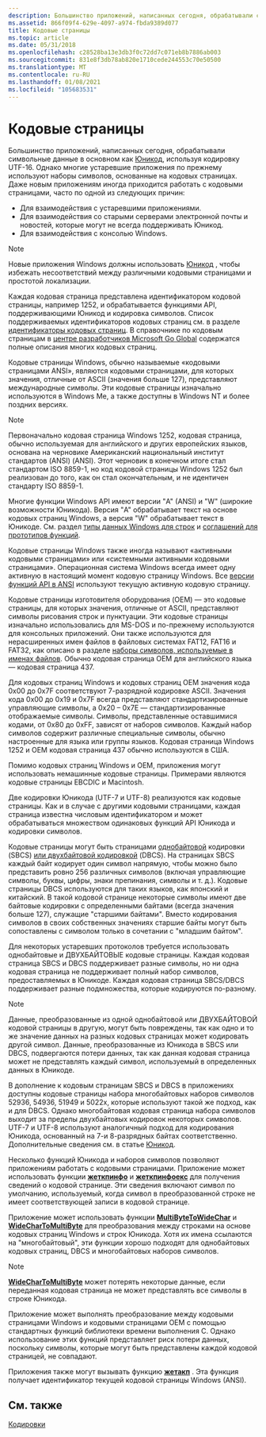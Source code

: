 ```yaml
---
description: Большинство приложений, написанных сегодня, обрабатывали символьные данные в основном как Юникод, используя кодировку UTF-16.
ms.assetid: 866f09f4-629e-4097-a974-fbda9389d077
title: Кодовые страницы
ms.topic: article
ms.date: 05/31/2018
ms.openlocfilehash: c28528ba13e3db3f0c72dd7c071eb8b7886ab003
ms.sourcegitcommit: 831e8f3db78ab820e1710cede244553c70e50500
ms.translationtype: MT
ms.contentlocale: ru-RU
ms.lasthandoff: 01/08/2021
ms.locfileid: "105683531"
---
```

# <a name="code-pages"></a>Кодовые страницы

Большинство приложений, написанных сегодня, обрабатывали символьные данные в основном как [Юникод](unicode.md), используя кодировку UTF-16. Однако многие устаревшие приложения по прежнему используют наборы символов, основанные на кодовых страницах. Даже новым приложениям иногда приходится работать с кодовыми страницами, часто по одной из следующих причин:

-   Для взаимодействия с устаревшими приложениями.
-   Для взаимодействия со старыми серверами электронной почты и новостей, которые могут не всегда поддерживать Юникод.
-   Для взаимодействия с консолью Windows.

> [!Note]  
> Новые приложения Windows должны использовать [Юникод](unicode.md) , чтобы избежать несоответствий между различными кодовыми страницами и простотой локализации.

 

Каждая кодовая страница представлена идентификатором кодовой страницы, например 1252, и обрабатывается функциями API, поддерживающими Юникод и кодировка символов. Список поддерживаемых идентификаторов кодовых страниц см. в разделе [идентификаторы кодовых страниц](code-page-identifiers.md). В справочнике по кодовым страницам в [центре разработчиков Microsoft Go Global](https://msdn.microsoft.com/goglobal) содержатся полные описания многих кодовых страниц.

Кодовые страницы Windows, обычно называемые «кодовыми страницами ANSI», являются кодовыми страницами, для которых значения, отличные от ASCII (значения больше 127), представляют международные символы. Эти кодовые страницы изначально используются в Windows Me, а также доступны в Windows NT и более поздних версиях.

> [!Note]  
> Первоначально кодовая страница Windows 1252, кодовая страница, обычно используемая для английского и других европейских языков, основана на черновике Американский национальный институт стандартов (ANSI) (ANSI). Этот черновик в конечном итоге стал стандартом ISO 8859-1, но код кодовой страницы Windows 1252 был реализован до того, как он стал окончательным, и не идентичен стандарту ISO 8859-1.

 

Многие функции Windows API имеют версии "A" (ANSI) и "W" (широкие возможности Юникода). Версия "A" обрабатывает текст на основе кодовых страниц Windows, а версия "W" обрабатывает текст в Юникоде. См. раздел [типы данных Windows для строк](windows-data-types-for-strings.md) и [соглашений для прототипов функций](conventions-for-function-prototypes.md).

Кодовые страницы Windows также иногда называют «активными кодовыми страницами» или «системными активными кодовыми страницами». Операционная система Windows всегда имеет одну активную в настоящий момент кодовую страницу Windows. Все [версии функций API в ANSI](conventions-for-function-prototypes.md) используют текущую активную кодовую страницу.

Кодовые страницы изготовителя оборудования (OEM) — это кодовые страницы, для которых значения, отличные от ASCII, представляют символы рисования строк и пунктуации. Эти кодовые страницы изначально использовались для MS-DOS и по-прежнему используются для консольных приложений. Они также используются для нерасширенных имен файлов в файловых системах FAT12, FAT16 и FAT32, как описано в разделе [наборы символов, используемые в именах файлов](character-sets-used-in-file-names.md). Обычно кодовая страница OEM для английского языка — кодовая страница 437.

Для кодовых страниц Windows и кодовых страниц OEM значения кода 0x00 до 0x7F соответствуют 7-разрядной кодировке ASCII. Значения кода 0x00 до 0x19 и 0x7F всегда представляют стандартизированные управляющие символы, а 0x20 – 0x7E — стандартизированные отображаемые символы. Символы, представленные оставшимися кодами, от 0x80 до 0xFF, зависят от наборов символов. Каждый набор символов содержит различные специальные символы, обычно настроенные для языка или группы языков. Кодовая страница Windows 1252 и OEM кодовая страница 437 обычно используются в США.

Помимо кодовых страниц Windows и OEM, приложения могут использовать немашинные кодовые страницы. Примерами являются кодовые страницы EBCDIC и Macintosh.

Две кодировки Юникода (UTF-7 и UTF-8) реализуются как кодовые страницы. Как и в случае с другими кодовыми страницами, каждая страница известна числовым идентификатором и может обрабатываться множеством одинаковых функций API Юникода и кодировки символов.

Кодовые страницы могут быть страницами [однобайтовой](single-byte-character-sets.md) кодировки (SBCS) [или двухбайтовой кодировкой](double-byte-character-sets.md) (DBCS). На страницах SBCS каждый байт кодирует один символ напрямую, чтобы можно было представить ровно 256 различных символов (включая управляющие символы, буквы, цифры, знаки препинания, символы и т. д.). Кодовые страницы DBCS используются для таких языков, как японский и китайский. В такой кодовой странице некоторые символы имеют две байтовые кодировки с определенными байтами (всегда значения больше 127), служащие "старшими байтами". Вместо кодирования символов в своих собственных значениях старшие байты могут быть сопоставлены с символом только в сочетании с "младшим байтом".

Для некоторых устаревших протоколов требуется использовать однобайтовые и ДВУХБАЙТОВЫЕ кодовые страницы. Каждая кодовая страница SBCS и DBCS поддерживает разные символы, но ни одна кодовая страница не поддерживает полный набор символов, предоставляемых в Юникоде. Каждая кодовая страница SBCS/DBCS поддерживает разные подмножества, которые кодируются по-разному.

> [!Note]  
> Данные, преобразованные из одной однобайтовой или ДВУХБАЙТОВОЙ кодовой страницы в другую, могут быть повреждены, так как одно и то же значение данных на разных кодовых страницах может кодировать другой символ. Данные, преобразованные из Юникода в SBCS или DBCS, подвергаются потери данных, так как данная кодовая страница может не представлять каждый символ, используемый в определенных данных в Юникоде.

 

В дополнение к кодовым страницам SBCS и DBCS в приложениях доступны кодовые страницы набора многобайтовых наборов символов 52936, 54936, 51949 и 5022x, которые используют такой же подход, как и для DBCS. Однако многобайтовая кодовая страница набора символов выходит за пределы двухбайтовых кодировок некоторых символов. UTF-7 и UTF-8 используют аналогичный подход для кодирования Юникода, основанный на 7-и 8-разрядных байтах соответственно. Дополнительные сведения см. в статье [Юникод](unicode.md).

Несколько функций Юникода и наборов символов позволяют приложениям работать с кодовыми страницами. Приложение может использовать функции [**жеткпинфо**](/windows/desktop/api/Winnls/nf-winnls-getcpinfo) и [**жеткпинфоекс**](/windows/desktop/api/Winnls/nf-winnls-getcpinfoexa) для получения сведений о кодовой странице. Эти сведения включают символ по умолчанию, используемый, когда символ в преобразованной строке не имеет соответствующей записи в кодовой странице.

Приложение может использовать функции [**MultiByteToWideChar**](/windows/desktop/api/Stringapiset/nf-stringapiset-multibytetowidechar) и [**WideCharToMultiByte**](/windows/desktop/api/Stringapiset/nf-stringapiset-widechartomultibyte) для преобразования между строками на основе кодовых страниц Windows и строк Юникода. Хотя их имена ссылаются на "многобайтовый", эти функции хорошо подходят для однобайтовых кодовых страниц, DBCS и многобайтовых наборов символов.

> [!Note]  
> [**WideCharToMultiByte**](/windows/desktop/api/Stringapiset/nf-stringapiset-widechartomultibyte) может потерять некоторые данные, если переданная кодовая страница не может представлять все символы в строке Юникода.

 

Приложение может выполнять преобразование между кодовыми страницами Windows и кодовыми страницами OEM с помощью стандартных функций библиотеки времени выполнения C. Однако использование этих функций представляет риск потери данных, поскольку символы, которые могут быть представлены каждой кодовой страницей, не совпадают.

Приложения также могут вызывать функцию [**жетакп**](/windows/desktop/api/Winnls/nf-winnls-getacp) . Эта функция получает идентификатор текущей кодовой страницы Windows (ANSI).

## <a name="related-topics"></a>См. также

<dl> <dt>

[Кодировки](character-sets.md)
</dt> </dl>

 

 



